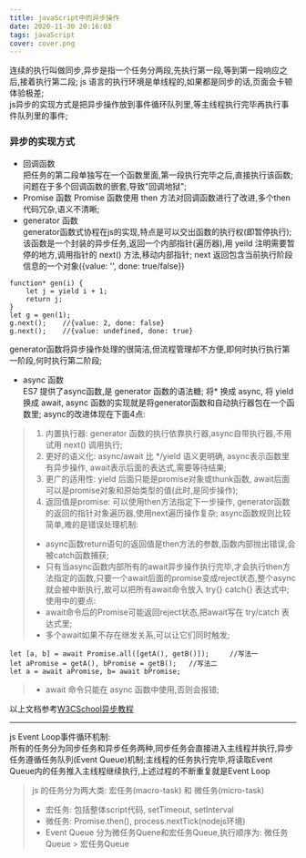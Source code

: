 ```yaml
---
title: javaScript中的异步操作
date: 2020-11-30 20:16:03
tags: javaScript
cover: cover.png
---
```

连续的执行叫做同步,异步是指一个任务分两段,先执行第一段,等到第一段响应之后,接着执行第二段; js 语言的执行环境是单线程的,如果都是同步的话,页面会卡顿体验极差;   
js异步的实现方式是把异步操作放到事件循环队列里,等主线程执行完毕再执行事件队列里的事件;
### 异步的实现方式
+ 回调函数   
把任务的第二段单独写在一个函数里面,第一段执行完毕之后,直接执行该函数;问题在于多个回调函数的嵌套,导致"回调地狱";   
+ Promise 函数
Promise 函数使用 then 方法对回调函数进行了改进,多个then代码冗杂,语义不清晰;
+ generator 函数   
generator函数式协程在js的实现,特点是可以交出函数的执行权(即暂停执行);该函数是一个封装的异步任务,返回一个内部指针(遍历器),用 yeild 注明需要暂停的地方,调用指针的 next() 方法,移动内部指针; next 返回包含当前执行阶段信息的一个对象({value: '', done: true/false})
```
function* gen(i) {
    let j = yield i + 1;
    return j;
}
let g = gen(1);
g.next();    //{value: 2, done: false}
g.next();    //{value: undefined, done: true}
```
generator函数将异步操作处理的很简洁,但流程管理却不方便,即何时执行执行第一阶段,何时执行第二阶段;
+ async 函数   
ES7 提供了async函数,是 generator 函数的语法糖; 将* 换成 async, 将 yield 换成 await, async 函数的实现就是将generator函数和自动执行器包在一个函数里; async的改进体现在下面4点:
>1. 内置执行器: generator 函数的执行依靠执行器,async自带执行器,不用试用 next() 调用执行;
>2. 更好的语义化: async/await 比 */yield 语义更明确, async表示函数里有异步操作, await表示后面的表达式,需要等待结果;
>3. 更广的适用性: yield 后面只能是promise对象或thunk函数, await后面可以是promise对象和原始类型的值(此时,是同步操作);
>4. 返回值是promise: 可以使用then方法指定下一步操作, generator函数的返回的指针对象遍历器,使用next遍历操作复杂;
async函数规则比较简单,难的是错误处理机制:
>+ async函数return语句的返回值是then方法的参数,函数内部抛出错误,会被catch函数捕获; 
>+ 只有当async函数内部所有的await异步操作执行完毕,才会执行then方法指定的函数,只要一个await后面的promise变成reject状态,整个async就会被中断执行,故可以把所有await命令放入 try{} catch{} 表达式中;
使用中的要点:
>+ await命令后的Promise可能返回reject状态,把await写在 try/catch 表达式里;
>+ 多个await如果不存在继发关系,可以让它们同时触发;
```
let [a, b] = await Promise.all([getA(), getB()]);     //写法一
let aPromise = getA(), bPromise = getB();   //写法二
let a = await aPromise, b= await bPromise; 
```
>+ await 命令只能在 async 函数中使用,否则会报错;

以上文档参考[W3CSchool异步教程](https://www.w3cschool.cn/ecmascript/vis51q5w.html)

----------
js Event Loop事件循环机制:   
所有的任务分为同步任务和异步任务两种,同步任务会直接进入主线程并执行,异步任务遵循任务队列(Event Queue)机制;主线程的任务执行完毕,将读取Event Queue内的任务推入主线程继续执行,上述过程的不断重复就是Event Loop
>js 的任务分为两大类: 宏任务(macro-task) 和 微任务(micro-task)
>+ 宏任务: 包括整体script代码, setTimeout, setInterval
>+ 微任务: Promise.then(), process.nextTick(nodejs环境)
>+ Event Queue 分为微任务Quene和宏任务Queue,执行顺序为: 微任务Queue > 宏任务Queue



